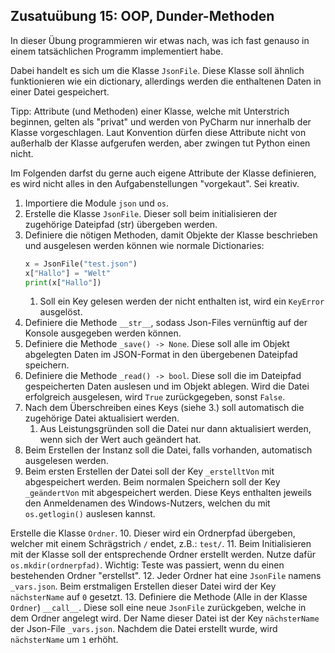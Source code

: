 
## Zusatuübung 15: OOP, Dunder-Methoden

In dieser Übung programmieren wir etwas nach, was ich fast genauso in einem tatsächlichen
Programm implementiert habe.

Dabei handelt es sich um die Klasse `JsonFile`.
Diese Klasse soll ähnlich funktionieren wie ein dictionary, allerdings werden die enthaltenen
Daten in einer Datei gespeichert.

Tipp: Attribute (und Methoden) einer Klasse, welche mit Unterstrich beginnen, gelten als
"privat" und werden von PyCharm nur innerhalb der Klasse vorgeschlagen.
Laut Konvention dürfen diese Attribute nicht von außerhalb der Klasse aufgerufen werden,
aber zwingen tut Python einen nicht.

Im Folgenden darfst du gerne auch eigene Attribute der Klasse definieren, es wird nicht alles
in den Aufgabenstellungen "vorgekaut". Sei kreativ.

1. Importiere die Module `json` und `os`.
2. Erstelle die Klasse `JsonFile`.
Dieser soll beim initialisieren der zugehörige Dateipfad (str) übergeben werden.
3. Definiere die nötigen Methoden, damit Objekte der Klasse beschrieben und ausgelesen werden
können wie normale Dictionaries:
    ```py
    x = JsonFile("test.json")
    x["Hallo"] = "Welt"
    print(x["Hallo"])
    ```
   1. Soll ein Key gelesen werden der nicht enthalten ist, wird ein `KeyError` ausgelöst.
4. Definiere die Methode `__str__`, sodass Json-Files vernünftig auf der Konsole ausgegeben werden können.
5. Definiere die Methode `_save() -> None`.
Diese soll alle im Objekt abgelegten Daten im JSON-Format in den übergebenen Dateipfad speichern.
6. Definiere die Methode `_read() -> bool`.
Diese soll die im Dateipfad gespeicherten Daten auslesen und im Objekt ablegen.
Wird die Datei erfolgreich ausgelesen, wird `True` zurückgegeben, sonst `False`.
7. Nach dem Überschreiben eines Keys (siehe 3.) soll automatisch die zugehörige Datei
aktualisiert werden.
   1. Aus Leistungsgründen soll die Datei nur dann aktualisiert werden, wenn sich der Wert
   auch geändert hat.
8. Beim Erstellen der Instanz soll die Datei, falls vorhanden, automatisch ausgelesen werden.
9. Beim ersten Erstellen der Datei soll der Key `_erstelltVon` mit abgespeichert werden.
Beim normalen Speichern soll der Key `_geändertVon` mit abgespeichert werden.
Diese Keys enthalten jeweils den Anmeldenamen des Windows-Nutzers, welchen du mit `os.getlogin()`
auslesen kannst.

Erstelle die Klasse `Ordner`.
10. Dieser wird ein Ordnerpfad übergeben, welcher mit einem Schrägstrich `/` endet, z.B.: `test/`.
11. Beim Initialisieren mit der Klasse soll der entsprechende Ordner erstellt werden.
Nutze dafür `os.mkdir(ordnerpfad)`.
Wichtig: Teste was passiert, wenn du einen bestehenden Ordner "erstellst".
12. Jeder Ordner hat eine `JsonFile` namens `_vars.json`.
Beim erstmaligen Erstellen dieser Datei wird der Key `nächsterName` auf `0` gesetzt.
13. Definiere die Methode (Alle in der Klasse `Ordner`) `__call__`.
Diese soll eine neue `JsonFile` zurückgeben, welche in dem Ordner angelegt wird.
Der Name dieser Datei ist der Key `nächsterName` der Json-File `_vars.json`.
Nachdem die Datei erstellt wurde, wird `nächsterName` um `1` erhöht.



